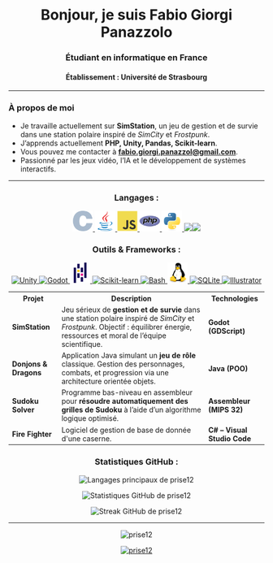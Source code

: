 <h1 align="center">Bonjour, je suis Fabio Giorgi Panazzolo</h1>

<h3 align="center">Étudiant en informatique en France</h3>
<h4 align="center">Établissement : Université de Strasbourg</h4>


---

### À propos de moi

- Je travaille actuellement sur **SimStation**, un jeu de gestion et de survie dans une station polaire inspiré de *SimCity* et *Frostpunk*.  
- J’apprends actuellement **PHP, Unity, Pandas, Scikit-learn**.  
- Vous pouvez me contacter à **fabio.giorgi.panazzol@gmail.com**.  
- Passionné par les jeux vidéo, l’IA et le développement de systèmes interactifs.

---

<h3 align="center">Langages :</h3>

<p align="center"> 
  <a href="https://www.cprogramming.com/" target="_blank" rel="noreferrer">
    <img src="https://raw.githubusercontent.com/devicons/devicon/master/icons/c/c-original.svg" alt="C" width="40" height="40"/> 
  </a>
  <a href="https://www.java.com" target="_blank" rel="noreferrer">
    <img src="https://raw.githubusercontent.com/devicons/devicon/master/icons/java/java-original.svg" alt="Java" width="40" height="40"/> 
  </a>
  <a href="https://developer.mozilla.org/fr/docs/Web/JavaScript" target="_blank" rel="noreferrer">
    <img src="https://raw.githubusercontent.com/devicons/devicon/master/icons/javascript/javascript-original.svg" alt="JavaScript" width="40" height="40"/> 
  </a>
  <a href="https://www.php.net" target="_blank" rel="noreferrer">
    <img src="https://raw.githubusercontent.com/devicons/devicon/master/icons/php/php-original.svg" alt="PHP" width="40" height="40"/> 
  </a>
  <a href="https://www.python.org" target="_blank" rel="noreferrer">
    <img src="https://raw.githubusercontent.com/devicons/devicon/master/icons/python/python-original.svg" alt="Python" width="40" height="40"/> 
  </a>
  <img src="https://user-images.githubusercontent.com/74038190/212257454-16e3712e-945a-4ca2-b238-408ad0bf87e6.gif" width="100"><img src="https://user-images.githubusercontent.com/74038190/212257472-08e52665-c503-4bd9-aa20-f5a4dae769b5.gif" width="100">
</p>

<h3 align="center">Outils & Frameworks :</h3>

<p align="center"> 
  <a href="https://unity.com/" target="_blank" rel="noreferrer">
    <img src="https://www.vectorlogo.zone/logos/unity3d/unity3d-icon.svg" alt="Unity" width="40" height="40"/> 
  </a>
  <a href="https://godotengine.org/" target="_blank" rel="noreferrer">
    <img src="https://upload.wikimedia.org/wikipedia/commons/thumb/6/6a/Godot_icon.svg/2048px-Godot_icon.svg.png" alt="Godot" width="40" height="40"/>
  </a>
  <a href="https://pandas.pydata.org/" target="_blank" rel="noreferrer">
    <img src="https://raw.githubusercontent.com/devicons/devicon/master/icons/pandas/pandas-original.svg" alt="Pandas" width="40" height="40"/> 
  </a>
  <a href="https://scikit-learn.org/" target="_blank" rel="noreferrer">
    <img src="https://upload.wikimedia.org/wikipedia/commons/0/05/Scikit_learn_logo_small.svg" alt="Scikit-learn" width="40" height="40"/> 
  </a>
  <a href="https://www.gnu.org/software/bash/" target="_blank" rel="noreferrer">
    <img src="https://www.vectorlogo.zone/logos/gnu_bash/gnu_bash-icon.svg" alt="Bash" width="40" height="40"/> 
  </a>
  <a href="https://www.linux.org/" target="_blank" rel="noreferrer">
    <img src="https://raw.githubusercontent.com/devicons/devicon/master/icons/linux/linux-original.svg" alt="Linux" width="40" height="40"/> 
  </a>
  <a href="https://www.sqlite.org/" target="_blank" rel="noreferrer">
    <img src="https://www.vectorlogo.zone/logos/sqlite/sqlite-icon.svg" alt="SQLite" width="40" height="40"/> 
  </a>
  <a href="https://www.adobe.com/in/products/illustrator.html" target="_blank" rel="noreferrer">
    <img src="https://www.vectorlogo.zone/logos/adobe_illustrator/adobe_illustrator-icon.svg" alt="Illustrator" width="40" height="40"/> 
  </a>
</p>

<table>
  <tr>
    <th>Projet</th>
    <th>Description</th>
    <th>Technologies</th>
  </tr>

  <tr>
    <td><b>SimStation</b></td>
    <td>Jeu sérieux de <b>gestion et de survie</b> dans une station polaire inspiré de <i>SimCity</i> et <i>Frostpunk</i>. Objectif : équilibrer énergie, ressources et moral de l’équipe scientifique.</td>
    <td><b>Godot (GDScript)</b></td>
  </tr>

  <tr>
    <td><b>Donjons & Dragons</b></td>
    <td>Application Java simulant un <b>jeu de rôle</b> classique. Gestion des personnages, combats, et progression via une architecture orientée objets.</td>
    <td><b>Java (POO)</b></td>
  </tr>

  <tr>
    <td><b>Sudoku Solver</b></td>
    <td>Programme bas-niveau en assembleur pour <b>résoudre automatiquement des grilles de Sudoku</b> à l’aide d’un algorithme logique optimisé.</td>
    <td><b>Assembleur (MIPS 32)</b></td>
  </tr>

  <tr>
    <td><b>Fire Fighter</b></td>
    <td>Logiciel de gestion de base de donnée d'une caserne.</td>
    <td><b>C# – Visual Studio Code</b></td>
  </tr>
</table>

<h3 align="center">Statistiques GitHub :</h3>

<p align="center">
  <img src="https://github-readme-stats.vercel.app/api/top-langs?username=prise12&show_icons=true&locale=fr&layout=compact" alt="Langages principaux de prise12" />
</p>

<p align="center">
  <img src="https://github-readme-stats.vercel.app/api?username=prise12&show_icons=true&locale=fr" alt="Statistiques GitHub de prise12" />
</p>

<p align="center">
  <img src="https://github-readme-streak-stats.herokuapp.com/?user=prise12&locale=fr" alt="Streak GitHub de prise12" />
</p>

---

<p align="center"> 
  <img src="https://komarev.com/ghpvc/?username=prise12&label=Vues%20du%20profil&color=0e75b6&style=flat" alt="prise12" /> 
</p>

<p align="center"> 
  <a href="https://github.com/ryo-ma/github-profile-trophy">
    <img src="https://github-profile-trophy.vercel.app/?username=prise12&theme=onestar&margin-w=10&row=1" alt="prise12" />
  </a> 
</p>
